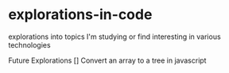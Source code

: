 # explorations-in-code
explorations into topics I'm studying or find interesting in various technologies

Future Explorations
[] Convert an array to a tree in javascript
